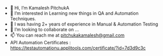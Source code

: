 - 👋 Hi, I’m Kamalesh PitchukA
- 👀 I’m interested in Learning new things in QA and Automation Techniques. 
- 🌱 I was having 2+ years of experience in Manual & Automation Testing 
- 💞️ I’m looking to collaborate on ...
- 📫  You can reach me at pitchukakamalesh@gmail.com
-  API Automation Certificates : https://testautomationu.applitools.com/certificate/?id=7d3d9c3c

<!---
Pitchuka-kamalesh/Pitchuka-kamalesh is a ✨ special ✨ repository because its `README.md` (this file) appears on your GitHub profile.
You can click the Preview link to take a look at your changes.
--->
